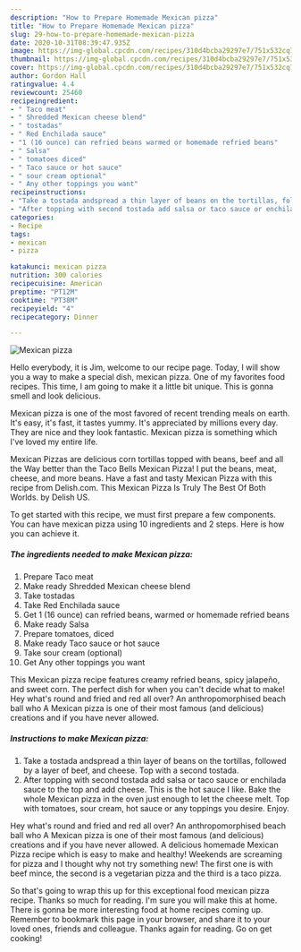 ```yaml
---
description: "How to Prepare Homemade Mexican pizza"
title: "How to Prepare Homemade Mexican pizza"
slug: 29-how-to-prepare-homemade-mexican-pizza
date: 2020-10-31T08:39:47.935Z
image: https://img-global.cpcdn.com/recipes/310d4bcba29297e7/751x532cq70/mexican-pizza-recipe-main-photo.jpg
thumbnail: https://img-global.cpcdn.com/recipes/310d4bcba29297e7/751x532cq70/mexican-pizza-recipe-main-photo.jpg
cover: https://img-global.cpcdn.com/recipes/310d4bcba29297e7/751x532cq70/mexican-pizza-recipe-main-photo.jpg
author: Gordon Hall
ratingvalue: 4.4
reviewcount: 25460
recipeingredient:
- " Taco meat"
- " Shredded Mexican cheese blend"
- " tostadas"
- " Red Enchilada sauce"
- "1 (16 ounce) can refried beans warmed or homemade refried beans"
- " Salsa"
- " tomatoes diced"
- " Taco sauce or hot sauce"
- " sour cream optional"
- " Any other toppings you want"
recipeinstructions:
- "Take a tostada andspread a thin layer of beans on the tortillas, followed by a layer of beef, and cheese. Top with a second tostada."
- "After topping with second tostada add salsa or taco sauce or enchilada sauce to the top and add cheese. This is the hot sauce I like. Bake the whole Mexican pizza in the oven just enough to let the cheese melt. Top with tomatoes, sour cream, hot sauce or any toppings you desire. Enjoy."
categories:
- Recipe
tags:
- mexican
- pizza

katakunci: mexican pizza 
nutrition: 300 calories
recipecuisine: American
preptime: "PT12M"
cooktime: "PT38M"
recipeyield: "4"
recipecategory: Dinner

---
```



![Mexican pizza](https://img-global.cpcdn.com/recipes/310d4bcba29297e7/751x532cq70/mexican-pizza-recipe-main-photo.jpg)

Hello everybody, it is Jim, welcome to our recipe page. Today, I will show you a way to make a special dish, mexican pizza. One of my favorites food recipes. This time, I am going to make it a little bit unique. This is gonna smell and look delicious.

Mexican pizza is one of the most favored of recent trending meals on earth. It's easy, it's fast, it tastes yummy. It's appreciated by millions every day. They are nice and they look fantastic. Mexican pizza is something which I've loved my entire life.

Mexican Pizzas are delicious corn tortillas topped with beans, beef and all the Way better than the Taco Bells Mexican Pizza! I put the beans, meat, cheese, and more beans. Have a fast and tasty Mexican Pizza with this recipe from Delish.com. This Mexican Pizza Is Truly The Best Of Both Worlds. by Delish US.


To get started with this recipe, we must first prepare a few components. You can have mexican pizza using 10 ingredients and 2 steps. Here is how you can achieve it.

<!--inarticleads1-->

##### The ingredients needed to make Mexican pizza:

1. Prepare  Taco meat
1. Make ready  Shredded Mexican cheese blend
1. Take  tostadas
1. Take  Red Enchilada sauce
1. Get 1 (16 ounce) can refried beans, warmed or homemade refried beans
1. Make ready  Salsa
1. Prepare  tomatoes, diced
1. Make ready  Taco sauce or hot sauce
1. Take  sour cream (optional)
1. Get  Any other toppings you want


This Mexican pizza recipe features creamy refried beans, spicy jalapeño, and sweet corn. The perfect dish for when you can&#39;t decide what to make! Hey what&#39;s round and fried and red all over? An anthropomorphised beach ball who A Mexican pizza is one of their most famous (and delicious) creations and if you have never allowed. 

<!--inarticleads2-->

##### Instructions to make Mexican pizza:

1. Take a tostada andspread a thin layer of beans on the tortillas, followed by a layer of beef, and cheese. Top with a second tostada.
1. After topping with second tostada add salsa or taco sauce or enchilada sauce to the top and add cheese. This is the hot sauce I like. Bake the whole Mexican pizza in the oven just enough to let the cheese melt. Top with tomatoes, sour cream, hot sauce or any toppings you desire. Enjoy.


Hey what&#39;s round and fried and red all over? An anthropomorphised beach ball who A Mexican pizza is one of their most famous (and delicious) creations and if you have never allowed. A delicious homemade Mexican Pizza recipe which is easy to make and healthy! Weekends are screaming for pizza and I thought why not try something new! The first one is with beef mince, the second is a vegetarian pizza and the third is a taco pizza. 

So that's going to wrap this up for this exceptional food mexican pizza recipe. Thanks so much for reading. I'm sure you will make this at home. There is gonna be more interesting food at home recipes coming up. Remember to bookmark this page in your browser, and share it to your loved ones, friends and colleague. Thanks again for reading. Go on get cooking!
